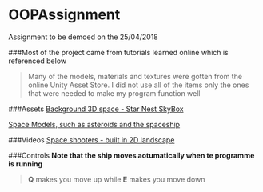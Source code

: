 # OOPAssignment
Assignment to be demoed on the 25/04/2018

###Most of the project came from tutorials learned online which is referenced below
>Many of the models, materials and textures were gotten from the online Unity Asset Store. I did not use all of the items
>only the ones that were needed to make my program function well

###Assets
[Background 3D space - Star Nest SkyBox](https://assetstore.unity.com/packages/vfx/shaders/star-nest-skybox-63726)

[Space Models, such as asteroids and the spaceship](https://assetstore.unity.com/packages/essentials/tutorial-projects/space-shooter-tutorial-13866)

###Videos
[Space shooters - built in 2D landscape](https://unity3d.com/learn/tutorials/s/space-shooter-tutorial)

###Controls
**Note that the ship moves aotumatically when te programme is running**
>**Q** makes you move up while **E** makes you move down
